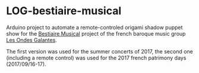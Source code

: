# LOG-bestiaire-musical
Arduino project to automate a remote-controled origami shadow puppet show for the [Bestiaire Musical](http://www.lesondesgalantes.com/programme-2017/) project of the french baroque music group [Les Ondes Galantes](http://www.lesondesgalantes.com/).

The first version was used for the summer concerts of 2017, the second one (including a remote control) was used for the 2017 french patrimony days (2017/09/16-17).
